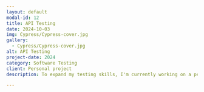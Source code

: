 ```yaml
---
layout: default
modal-id: 12
title: API Testing
date: 2024-10-03
img: Cypress/Cypress-cover.jpg
gallery:
  - Cypress/Cypress-cover.jpg
alt: API Testing
project-date: 2024
category: Software Testing
client: Personal project
description: To expand my testing skills, I'm currently working on a personal project focused on building and testing an API. I've kept the functionality simple so I can develop the API myself, allowing me to better understand the system I'm testing. The project involves creating a basic book collection system where users can add and remove books, along with some key identifying details. My goal is to create a suite of automated API tests using both Postman and Cypress, allowing me to compare the two tools and determine which is more effective for my needs. <br /><b>Check out my codebase <a href="https://github.com/sjmoosavinia/Book-Collection-API" target="_blank">here</a></b>

---
```

